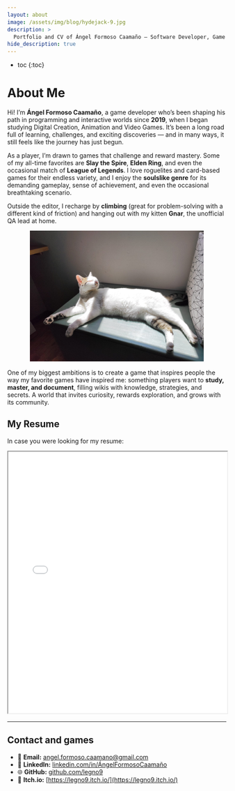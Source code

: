 ```yaml
---
layout: about
image: /assets/img/blog/hydejack-9.jpg
description: >
  Portfolio and CV of Ángel Formoso Caamaño — Software Developer, Game Programmer and AI Enthusiast.
hide_description: true
---
```


* toc
{:toc}

# About Me

Hi! I’m **Ángel Formoso Caamaño**, a game developer who’s been shaping his path in programming and interactive worlds since **2019**, when I began studying Digital Creation, Animation and Video Games. It’s been a long road full of learning, challenges, and exciting discoveries — and in many ways, it still feels like the journey has just begun.

As a player, I’m drawn to games that challenge and reward mastery. Some of my all-time favorites are **Slay the Spire**, **Elden Ring**, and even the occasional match of **League of Legends**. I love roguelites and card-based games for their endless variety, and I enjoy the **soulslike genre** for its demanding gameplay, sense of achievement, and even the occasional breathtaking scenario.

Outside the editor, I recharge by **climbing** (great for problem-solving with a different kind of friction) and hanging out with my kitten **Gnar**, the unofficial QA lead at home.

<p align="center">
  <img src="/assets/img/About_Gnar.jpg" alt="About Gnar" width="400">
</p>

One of my biggest ambitions is to create a game that inspires people the way my favorite games have inspired me: something players want to **study, master, and document**, filling wikis with knowledge, strategies, and secrets. A world that invites curiosity, rewards exploration, and grows with its community.

## My Resume

In case you were looking for my resume:  
<iframe src="/assets/angelFormosoCaamano_CV_eng_v08.pdf" width="100%" height="600px"></iframe>

---

## Contact and games

- 📧 **Email:** [angel.formoso.caamano@gmail.com](mailto:angel.formoso.caamano@gmail.com)  
- 💼 **LinkedIn:** [linkedin.com/in/ÁngelFormosoCaamaño](https://www.linkedin.com/in/%C3%A1ngel-formoso-caama%C3%B1o/)  
- 🌐 **GitHub:** [github.com/legno9](https://github.com/legno9)  
- 👾 **Itch.io:** [https://legno9.itch.io/](https://legno9.itch.io/)